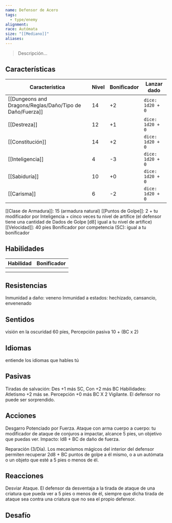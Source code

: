 ```yaml
---
name: Defensor de Acero
tags:
  - type/enemy
alignment: 
race: Autómata
size: "[[Mediano]]"
aliases:
---
```

> Descripción...
## Características
| Característica                                           | Nivel | Bonificador | Lanzar dado      |
| -------------------------------------------------------- | ----- | ----------- | ---------------- |
| [[Dungeons and Dragons/Reglas/Daño/Tipo de Daño/Fuerza]] | 14    | +2          | `dice: 1d20 + 0` |
| [[Destreza]]                                             | 12    | +1          | `dice: 1d20 + 0` |
| [[Constitución]]                                         | 14    | +2          | `dice: 1d20 + 0` |
| [[Inteligencia]]                                         | 4     | -3          | `dice: 1d20 + 0` |
| [[Sabiduría]]                                            | 10    | +0          | `dice: 1d20 + 0` |
| [[Carisma]]                                              | 6     | -2          | `dice: 1d20 + 0` |

[[Clase de Armadura]]: 15 (armadura natural)
[[Puntos de Golpe]]: 2 + tu modificador por Inteligencia + cinco veces tu nivel de artífice (el defensor tiene una cantidad de Dados de Golpe [d8] igual a tu nivel de artífice)
[[Velocidad]]: 40 pies
Bonificador por competencia (SC): igual a tu boníficador

## Habilidades

| Habilidad | Bonificador |
| --------- | ----------- |
|           |             |
|           |             |
## Resistencias

Inmunidad a daño: veneno
Inmunidad a estados: hechizado, cansancio, envenenado

## Sentidos

visión en la oscuridad 60 píes, Percepción pasiva 10 + (BC x 2)

## Idiomas

entiende los idiomas que hables tú

## Pasivas

Tiradas de salvación: Des +1 más SC, Con +2 más BC
Habilidades: Atletismo +2 más se. Percepción +0 más BC X 2
Vigilante. El defensor no puede ser sorprendido.

## Acciones

Desgarro Potenciado por Fuerza. Ataque con arma cuerpo a cuerpo: tu modificador de ataque de conjuros a impactar, alcance 5 pies, un objetivo que puedas ver. Impacto: ld8 + BC de daño de fuerza.

Reparación (3/Día). Los mecanismos mágicos del interior del defensor permiten recuperar 2d8 + BC puntos de golpe a él mismo, o a un autómata o un objeto que esté a 5 pies o menos de él.

## Reacciones

Desviar Ataque. El defensor da desventaja a la tirada de ataque de una criatura que pueda ver a 5 pies o menos de él, siempre que dicha tirada de ataque sea contra una criatura que no sea el propio defensor.

## Desafío


